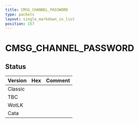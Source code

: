 ```yaml
---
title: CMSG_CHANNEL_PASSWORD
type: packets
layout: single_markdown_in_list
position: 157
---
```


# CMSG_CHANNEL_PASSWORD

## Status

Version | Hex | Comment
---------- | ---------- | ---------- 
Classic |  |  
TBC |  |  
WotLK |  |  
Cata |  |  
